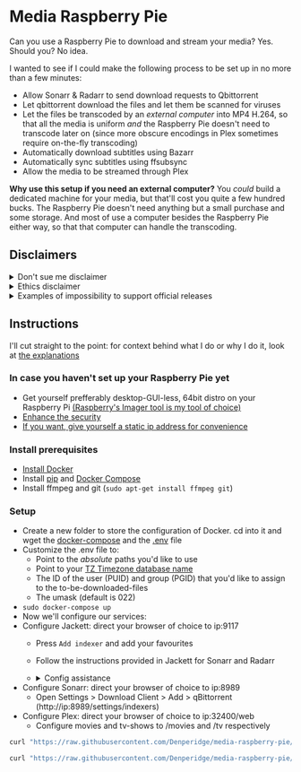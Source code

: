 # Media Raspberry Pie

Can you use a Raspberry Pie to download and stream your media? Yes. Should you? No idea.

I wanted to see if I could make the following process to be set up in no more than a few minutes:
- Allow Sonarr & Radarr to send download requests to Qbittorrent
- Let qbittorrent download the files and let them be scanned for viruses
- Let the files be transcoded by an *external computer* into MP4 H.264, so that all the media is uniform *and* the Raspberry Pie doesn't need to transcode later on (since more obscure encodings in Plex sometimes require on-the-fly transcoding)
- Automatically download subtitles using Bazarr
- Automatically sync subtitles using ffsubsync
- Allow the media to be streamed through Plex

**Why use this setup if you need an external computer?**
You *could* build a dedicated machine for your media, but that'll cost you quite a few hundred bucks. The Raspberry Pie doesn't need anything but a small purchase and some storage. And most of use a computer besides the Raspberry Pie either way, so that that computer can handle the transcoding.

## Disclaimers

<details>
  <summary>Don't sue me disclaimer</summary>
  Different countries are different levels of strict on piracy. So following this tutorial does mean that you'll have to accept the risks that come with doing this. And please, support official releases if you have the chance. If you can easily get Netflix, and it houses the shows you want to watch, just don't pirate.
</details>

<details>
  <summary>Ethics disclaimer</summary>
  I have access to network television and I have Netflix. Disney+, Hulu, HBO Max, and many network-specific sites are not available in Belgium. DVD's are uncommon here and are usually imported from Australia. Many of the shows we get are dubbed, limited to old seasons, or simply unavailable in any way, shape, or form. I'd *love* to legally watch my shows - mind you, I support them with every change I get; I have bought more merch than I like to admit - but sadly not being American banishes me to the shadow realm. So that's why I'll revamp my old Raspberry Pi into a tool that allows me to watch what I'm not allowed to watch.
</details>

<details>
  <summary>Examples of impossibility to support official releases</summary>
  
  Sitcoms:
  - Brooklyn Nine-Nine: available until season 5 on Netflix. Season 6 and 7 both unavailable.
  
  Cartoons: 
  - Star Vs. The Forces Of Evil: unavailable.
  - Miraculous: only dubbed in Dutch. Netflix only uploaded half of Season 3.
  - Steven Universe: only season 4 on Netflix.
  
  
  Anime (e.g. Log Horizon, Fairy Tail): Netflix only offers French/Japanese audio with French subtitles. I speak neither.
  
  (*Why are most of these cartoons?* I'm apparently 5 years old)
</details>





## Instructions
I'll cut straight to the point: for context behind what I do or why I do it, look at [the explanations](#explanations)

### In case you haven't set up your Raspberry Pie yet
- Get yourself prefferably desktop-GUI-less, 64bit distro on your Raspberry Pi [(Raspberry's Imager tool is my tool of choice)](https://www.raspberrypi.org/downloads/)
- [Enhance the security](https://www.raspberrypi.org/documentation/configuration/security.md)
- [If you want, give yourself a static ip address for convenience](https://thepihut.com/blogs/raspberry-pi-tutorials/how-to-give-your-raspberry-pi-a-static-ip-address-update)


### Install prerequisites
- [Install Docker](https://www.raspberrypi.org/blog/docker-comes-to-raspberry-pi/)
- Install [pip](https://www.raspberrypi.org/documentation/linux/software/python.md) and [Docker Compose](https://docs.docker.com/compose/install/#install-using-pip)
- Install ffmpeg and git (```sudo apt-get install ffmpeg git```)

### Setup
- Create a new folder to store the configuration of Docker. cd into it and wget the [docker-compose]() and the [.env]() file
- Customize the .env file to:
  - Point to the *absolute* paths you'd like to use
  - Point to your [TZ Timezone database name](https://en.wikipedia.org/wiki/List_of_tz_database_time_zones)
  - The ID of the user (PUID) and group (PGID) that you'd like to assign to the to-be-downloaded-files
  - The umask (default is 022)
 - ```sudo docker-compose up```
 - Now we'll configure our services:
  - Configure Jackett: direct your browser of choice to ip:9117
    - Press `Add indexer` and add your favourites
    - Follow the instructions provided in Jackett for Sonarr and Radarr
    - <details>
        <summary>Config assistance</summary>
        
        ----
  
        Name: personal reference, usually the name of the indexer
  
        ----
        
        Categories: check page 86 ([the predefined categories of Newznab](https://buildmedia.readthedocs.org/media/pdf/newznab/latest/newznab.pdf)) for which categories you need
        - For TV shows on Sonarr, I personally use 5000,5030,5040
        - For Movies on Radarr, I personally use 2000,2010,2020,2030,2035,2040,2045,2050,2060,5070
        
        ----

        Anime categories: the same as before, along with anime categories 
        
        - For TV shows on Sonarr, I personally use 5000,5030,5040,5070
        - For Movies on Radarr, I personally use 2000,2010,2020,2030,2035,2040,2045,2050,2060,5070
        
        ----  
      </details>
  - Configure Sonarr: direct your browser of choice to ip:8989
    - Open Settings > Download Client > Add > qBittorrent (http://ip:8989/settings/indexers)
  - Configure Plex: direct your browser of choice to ip:32400/web
    - Configure movies and tv-shows to /movies and /tv respectively

  
```sh
curl "https://raw.githubusercontent.com/Denperidge/media-raspberry-pie/master/build-raspberry.sh" > build-raspberry.sh && chmod +x build-raspberry.sh

curl "https://raw.githubusercontent.com/Denperidge/media-raspberry-pie/master/build-transcoder.sh" > build-transcoder.sh && chmod +x build-transcoder.sh
```